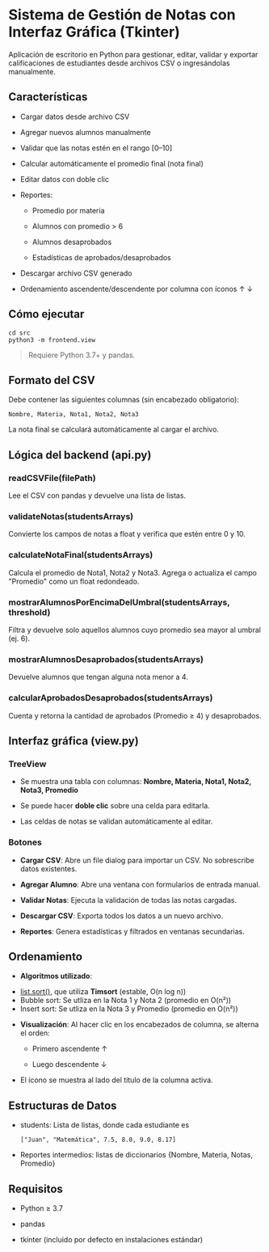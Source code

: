 Sistema de Gestión de Notas con Interfaz Gráfica (Tkinter)
==================================================

Aplicación de escritorio en Python para gestionar, editar, validar y exportar calificaciones de estudiantes desde archivos CSV o ingresándolas manualmente.

Características
------------------

*   Cargar datos desde archivo CSV
    
*   Agregar nuevos alumnos manualmente
    
*   Validar que las notas estén en el rango \[0–10\]
    
*   Calcular automáticamente el promedio final (nota final)
    
*   Editar datos con doble clic
    
*   Reportes:
    
    *   Promedio por materia
        
    *   Alumnos con promedio > 6
        
    *   Alumnos desaprobados
        
    *   Estadísticas de aprobados/desaprobados
        
*   Descargar archivo CSV generado
    
*   Ordenamiento ascendente/descendente por columna con íconos ↑ ↓
    


Cómo ejecutar
----------------

```
cd src
python3 -m frontend.view 
```

> Requiere Python 3.7+ y pandas.

Formato del CSV
------------------

Debe contener las siguientes columnas (sin encabezado obligatorio):

` Nombre, Materia, Nota1, Nota2, Nota3   `

La nota final se calculará automáticamente al cargar el archivo.

Lógica del backend (api.py)
------------------------------

### readCSVFile(filePath)

Lee el CSV con pandas y devuelve una lista de listas.

### validateNotas(studentsArrays)

Convierte los campos de notas a float y verifica que estén entre 0 y 10.

### calculateNotaFinal(studentsArrays)

Calcula el promedio de Nota1, Nota2 y Nota3. Agrega o actualiza el campo "Promedio" como un float redondeado.

### mostrarAlumnosPorEncimaDelUmbral(studentsArrays, threshold)

Filtra y devuelve solo aquellos alumnos cuyo promedio sea mayor al umbral (ej. 6).

### mostrarAlumnosDesaprobados(studentsArrays)

Devuelve alumnos que tengan alguna nota menor a 4.

### calcularAprobadosDesaprobados(studentsArrays)

Cuenta y retorna la cantidad de aprobados (Promedio ≥ 4) y desaprobados.

Interfaz gráfica (view.py)
------------------------------

### TreeView

*   Se muestra una tabla con columnas: **Nombre, Materia, Nota1, Nota2, Nota3, Promedio**
    
*   Se puede hacer **doble clic** sobre una celda para editarla.
    
*   Las celdas de notas se validan automáticamente al editar.
    

### Botones

*   **Cargar CSV**: Abre un file dialog para importar un CSV. No sobrescribe datos existentes.
    
*   **Agregar Alumno**: Abre una ventana con formularios de entrada manual.
    
*   **Validar Notas**: Ejecuta la validación de todas las notas cargadas.
    
*   **Descargar CSV**: Exporta todos los datos a un nuevo archivo.
    
*   **Reportes**: Genera estadísticas y filtrados en ventanas secundarias.
    

Ordenamiento
---------------

*   **Algoritmos utilizado**: 
- [list.sort()](https://docs.python.org/3/library/stdtypes.html#list.sort), que utiliza **Timsort** (estable, O(n log n))
- Bubble sort: Se utliza en la Nota 1 y Nota 2 (promedio en O(n²))
- Insert sort: Se utliza en la Nota 3 y Promedio (promedio en O(n²))
    
*   **Visualización**: Al hacer clic en los encabezados de columna, se alterna el orden:
    
    *   Primero ascendente ↑
        
    *   Luego descendente ↓
        
*   El ícono se muestra al lado del título de la columna activa.
    

Estructuras de Datos
-----------------------

*   students: Lista de listas, donde cada estudiante es
    ```
    ["Juan", "Matemática", 7.5, 8.0, 9.0, 8.17]
    ```
    
*   Reportes intermedios: listas de diccionarios {Nombre, Materia, Notas, Promedio}
    

Requisitos
-------------

*   Python ≥ 3.7
    
*   pandas
    
*   tkinter (incluido por defecto en instalaciones estándar)
